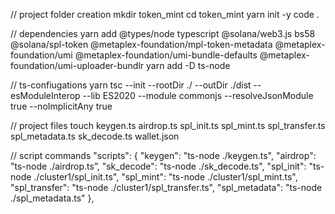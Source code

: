 // project folder creation
mkdir token_mint
cd token_mint
yarn init -y
code .

// dependencies
yarn add @types/node typescript @solana/web3.js bs58 @solana/spl-token @metaplex-foundation/mpl-token-metadata @metaplex-foundation/umi @metaplex-foundation/umi-bundle-defaults @metaplex-foundation/umi-uploader-bundlr
yarn add -D ts-node

// ts-confiugations
yarn tsc --init --rootDir ./ --outDir ./dist --esModuleInterop --lib ES2020 --module commonjs --resolveJsonModule true --noImplicitAny true

// project files
touch keygen.ts airdrop.ts spl_init.ts spl_mint.ts spl_transfer.ts spl_metadata.ts sk_decode.ts wallet.json

// script commands
"scripts": {
"keygen": "ts-node ./keygen.ts",
"airdrop": "ts-node ./airdrop.ts”,
"sk_decode": "ts-node ./sk_decode.ts",
"spl_init": "ts-node ./cluster1/spl_init.ts",
"spl_mint": "ts-node ./cluster1/spl_mint.ts",
"spl_transfer": "ts-node ./cluster1/spl_transfer.ts",
"spl_metadata": "ts-node ./spl_metadata.ts"
},
